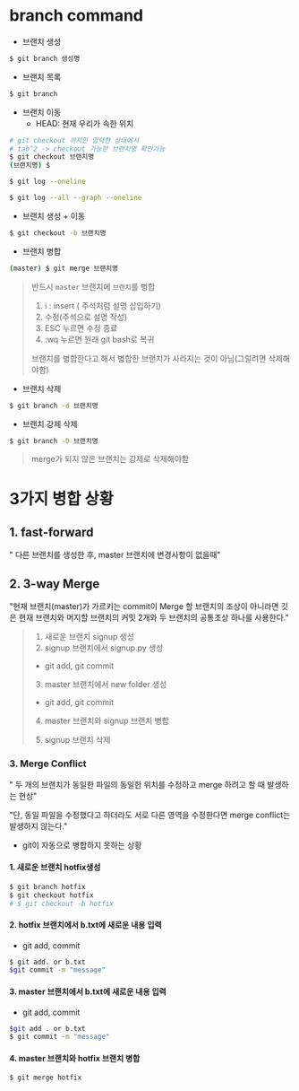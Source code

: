 # branch command

- 브랜치 생성

```bash
$ git branch 생성명
```

- 브랜치 목록

```bash
$ git branch
```

- 브랜치 이동
  - HEAD:  현재 우리가 속한 위치

```bash
# git checkout 까지만 입력한 상태에서
# tab^2 -> checkout 가능한 브랜치명 확인가능
$ git checkout 브랜치명
(브랜치명) $
```

```bash
$ git log --oneline
```

```bash
$ git log --all --graph --oneline
```



- 브랜치 생성 + 이동

```bash
$ git checkout -b 브랜치명
```

- 브랜치 병합

```bash
(master) $ git merge 브랜치명
```

> 반드시 `master` 브랜치에 `브랜치`를 병합
>
> 1. i : insert ( 주석처럼 설명 삽입하기)
> 2. 수정(주석으로 설명 작성)
> 3. ESC 누르면 수정 종료
> 4. :wq 누르면 원래 git bash로 복귀
>
> 브랜치를 병합한다고 해서 병합한 브랜치가 사라지는 것이 아님(그럴려면 삭제해야함)

- 브랜치 삭제

```bash
$ git branch -d 브랜치명
```

- 브랜치 강제 삭제

```bash
$ git branch -D 브랜치명
```

> merge가 되지 않은 브랜치는 강제로 삭제해야함



# 3가지 병합 상황

## 1. fast-forward

" 다른 브랜치를 생성한 후, master 브랜치에 변경사항이 없을때"




## 2. 3-way Merge

"현재 브랜치(master)가 가르키는 commit이 Merge 할 브랜치의 조상이 아니라면 깃은 현재 브랜치와 머지할 브랜치의 커밋 2개와 두 브랜치의 공통조상 하나를 사용한다."



> 1. 새로운 브랜치 signup 생성
> 2. signup 브랜치에서 signup.py 생성
>
> - git add, git commit 
>
> 3. master 브랜치에서 new folder 생성
>
> - git add, git commit 
>
> 4. master 브랜치와 signup 브랜치 병합
>
> 5. signup 브랜치 삭제



### 3. Merge Conflict

" 두 개의 브랜치가 동일한 파일의 동일한 위치를 수정하고 merge 하려고 할 때 발생하는 현상"

"단, 동일 파일을 수정했다고 하더라도 서로 다른 영역을 수정한다면 merge conflict는 발생하지 않는다."

- git이 자동으로 병합하지 못하는 상황

#### 1. 새로운 브랜치 hotfix생성

```bash
$ git branch hotfix
$ git checkout hotfix
# $ git checkout -b hotfix
```



#### 2. hotfix 브랜치에서 b.txt에 새로운 내용 입력

- git add, commit

```bash
$ git add. or b.txt
$git commit -m "message"
```



#### 3. master 브랜치에서 b.txt에 새로운 내용 입력

- git add, commit

```bash
$git add . or b.txt
$ git commit -m "message"
```



#### 4. master 브랜치와 hotfix 브랜치 병합

```bash
$ git merge hotfix
```



